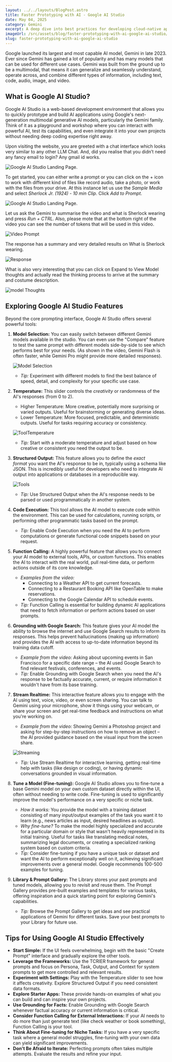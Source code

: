 ```yaml
---
layout: ../../layouts/BlogPost.astro
title: Faster Prototyping with AI - Google AI Studio
date: May 04, 2025
category: Gemini
excerpt: A deep dive into best practices for developing cloud-native applications using Azure services and modern architectural patterns for scalable, resilient systems.
imageUrl: /src/assets/blog/faster-prototyping-with-ai-google-ai-studio/thumbnail.jpg
slug: faster-prototyping-with-ai-google-ai-studio
---
```


Google launched its largest and most capable AI model, Gemini in late 2023. Ever since Gemini has gained a lot of popularity and has many models that can be used for different use cases. Gemini was built from the ground up to be a multimodal, that means it can generalize and seamlessly understand, operate across, and combine different types of information, including text, code, audio, image, and video. 

## What is Google AI Studio?

Google AI Studio is a web-based development environment that allows you to quickly prototype and build AI applications using Google's next-generation multimodal generative AI models, particularly the Gemini family. Think of it as a playground and workshop where you can interact with powerful AI, test its capabilities, and even integrate it into your own projects without needing deep coding expertise right away.

Upon visiting the website, you are greeted with a chat interface which looks very similar to any other LLM Chat. And, did you realise that you didn’t need any fancy email to login? Any gmail id works.

![Google AI Studio Landing Page.](/src/assets/blog/faster-prototyping-with-ai-google-ai-studio/Google%20AI%20Studio%20Landing%20Page.jpg)

To get started, you can either write a prompt or you can click on the + icon to work with different kind of files like record audio, take a photo, or work with the files from your drive. At this instance let us use the _Sample Media_ and select _Sherlock Jr. (1924) - 10 min Clip_. Click _Add to Prompt_.

![Google AI Studio Landing Page.](/src/assets/blog/faster-prototyping-with-ai-google-ai-studio/Working-with-Videos-in-faster-prototyping-with-ai-google-ai-studio.jpg)

Let us ask the Gemini to summarise the video and what is Sherlock wearing and press _Run + CTRL._ Also, please mote that at the bottom right of the video you can see the number of tokens that will be used in this video.

![Video Prompt](/src/assets/blog/faster-prototyping-with-ai-google-ai-studio/Video-Prompt.jpg)

The response has a summary and very detailed results on What is Sherlock wearing. 

![Response](/src/assets/blog/faster-prototyping-with-ai-google-ai-studio/Response.jpg)

What is also very interesting that you can click on Expand to View Model thoughts and actually read the thinking process to arrive at the summary and costume description. 

![model Thoughts](/src/assets/blog/faster-prototyping-with-ai-google-ai-studio/Model%20Thoughts.jpg)


## Exploring Google AI Studio Features

Beyond the core prompting interface, Google AI Studio offers several powerful tools:

1. **Model Selection:** You can easily switch between different Gemini models available in the studio. You can even use the "Compare" feature to test the same prompt with different models side-by-side to see which performs best for your needs. (As shown in the video, Gemini Flash is often faster, while Gemini Pro might provide more detailed responses).

    ![Model Selection](/src/assets/blog/faster-prototyping-with-ai-google-ai-studio/Model-Selection.jpg)

    - *Tip:* Experiment with different models to find the best balance of speed, detail, and complexity for your specific use case.
2. **Temperature:** This slider controls the *creativity* or randomness of the AI's responses (from 0 to 2).
    - Higher Temperature: More creative, potentially more surprising or varied outputs. Useful for brainstorming or generating diverse ideas.
    - Lower Temperature: More focused, predictable, and deterministic outputs. Useful for tasks requiring accuracy or consistency.

    ![ToolTemperature](/src/assets/blog/faster-prototyping-with-ai-google-ai-studio/Temperature.jpg)

    - *Tip:* Start with a moderate temperature and adjust based on how creative or consistent you need the output to be.
3. **Structured Output:** This feature allows you to define the *exact format* you want the AI's response to be in, typically using a schema like JSON. This is incredibly useful for developers who need to integrate AI output into applications or databases in a reproducible way.

    ![Tools](/src/assets/blog/faster-prototyping-with-ai-google-ai-studio/Tools.jpg)

    - *Tip:* Use Structured Output when the AI's response needs to be parsed or used programmatically in another system.
4. **Code Execution:** This tool allows the AI model to execute code within the environment. This can be used for calculations, running scripts, or performing other programmatic tasks based on the prompt.
    - *Tip:* Enable Code Execution when you need the AI to perform computations or generate functional code snippets based on your request.
5. **Function Calling:** A highly powerful feature that allows you to connect your AI model to external tools, APIs, or custom functions. This enables the AI to interact with the real world, pull real-time data, or perform actions outside of its core knowledge.
    - *Examples from the video:*
        - Connecting to a Weather API to get current forecasts.
        - Connecting to a Restaurant Booking API like OpenTable to make reservations.
        - Connecting to the Google Calendar API to schedule events.
    - *Tip:* Function Calling is essential for building dynamic AI applications that need to fetch information or perform actions based on user prompts.
6. **Grounding with Google Search:** This feature gives your AI model the ability to browse the internet and use Google Search results to inform its responses. This helps prevent hallucinations (making up information) and provides the AI with access to up-to-date information beyond its training data cutoff.
    - *Example from the video:* Asking about upcoming events in San Francisco for a specific date range – the AI used Google Search to find relevant festivals, conferences, and events.
    - *Tip:* Enable Grounding with Google Search when you need the AI's response to be factually accurate, current, or require information it wouldn't have from its base training.
7. **Stream Realtime:** This interactive feature allows you to engage with the AI using text, voice, video, or even screen sharing. You can talk to Gemini using your microphone, show it things using your webcam, or share your screen and get real-time feedback and instructions on what you're working on.
    - *Example from the video:* Showing Gemini a Photoshop project and asking for step-by-step instructions on how to remove an object – the AI provided guidance based on the visual input from the screen share.

    ![Streaming](/src/assets/blog/faster-prototyping-with-ai-google-ai-studio/Stream.jpg)

    - *Tip:* Use Stream Realtime for interactive learning, getting real-time help with tasks (like design or coding), or having dynamic conversations grounded in visual information.
8. **Tune a Model (Fine-tuning):** Google AI Studio allows you to fine-tune a base Gemini model on your own custom dataset directly within the UI, often without needing to write code. Fine-tuning is used to significantly improve the model's performance on a very specific or niche task.
    - *How it works:* You provide the model with a training dataset consisting of many input/output examples of the task you want it to learn (e.g., news articles as input, desired headlines as output).
    - *Why fine-tune?* To make the model highly specialized and accurate for a particular domain or style that wasn't heavily represented in its initial training. Useful for tasks like translating medical notes, summarizing legal documents, or creating a specialized ranking system based on custom criteria.
    - *Tip:* Consider fine-tuning if you have a unique task or dataset and want the AI to perform exceptionally well on it, achieving significant improvements over a general model. Google recommends 100-500 examples for tuning.
9. **Library & Prompt Gallery:** The Library stores your past prompts and tuned models, allowing you to revisit and reuse them. The Prompt Gallery provides pre-built examples and templates for various tasks, offering inspiration and a quick starting point for exploring Gemini's capabilities.
    - *Tip:* Browse the Prompt Gallery to get ideas and see practical applications of Gemini for different tasks. Save your best prompts to your Library for future use.



## Tips for Using Google AI Studio Effectively

- **Start Simple:** If the UI feels overwhelming, begin with the basic "Create Prompt" interface and gradually explore the other tools.
- **Leverage the Frameworks:** Use the TCRIER framework for general prompts and focus on Persona, Task, Output, and Context for system prompts to get more controlled and relevant results.
- **Experiment with Settings:** Play with the Temperature slider to see how it affects creativity. Explore Structured Output if you need consistent data formats.
- **Explore Starter Apps:** These provide hands-on examples of what you can build and can inspire your own projects.
- **Use Grounding for Facts:** Enable Grounding with Google Search whenever factual accuracy or current information is critical.
- **Consider Function Calling for External Interactions:** If your AI needs to do more than just generate text (like check weather or book something), Function Calling is your tool.
- **Think About Fine-tuning for Niche Tasks:** If you have a very specific task where a general model struggles, fine-tuning with your own data can yield significant improvements.
- **Don't Be Afraid to Iterate:** Perfecting prompts often takes multiple attempts. Evaluate the results and refine your input.